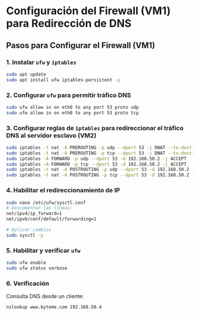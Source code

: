 
# Configuración del Firewall (VM1) para Redirección de DNS

## Pasos para Configurar el Firewall (VM1)

### 1. Instalar `ufw` y `iptables`
```bash
sudo apt update
sudo apt install ufw iptables-persistent -y
```

### 2. Configurar `ufw` para permitir tráfico DNS
```bash
sudo ufw allow in on eth0 to any port 53 proto udp
sudo ufw allow in on eth0 to any port 53 proto tcp
```

### 3. Configurar reglas de `iptables` para redireccionar el tráfico DNS al servidor esclavo (VM2)
```bash
sudo iptables -t nat -A PREROUTING -p udp --dport 53 -j DNAT --to-destination 192.168.50.2:53
sudo iptables -t nat -A PREROUTING -p tcp --dport 53 -j DNAT --to-destination 192.168.50.2:53
sudo iptables -A FORWARD -p udp --dport 53 -d 192.168.50.2 -j ACCEPT
sudo iptables -A FORWARD -p tcp --dport 53 -d 192.168.50.2 -j ACCEPT
sudo iptables -t nat -A POSTROUTING -p udp --dport 53 -d 192.168.50.2 -j MASQUERADE
sudo iptables -t nat -A POSTROUTING -p tcp --dport 53 -d 192.168.50.2 -j MASQUERADE
```

### 4. Habilitar el redireccionamiento de IP
```bash
sudo nano /etc/ufw/sysctl.conf
# Descomentar las líneas:
net/ipv4/ip_forward=1
net/ipv6/conf/default/forwarding=1

# Aplicar cambios
sudo sysctl -p
```

### 5. Habilitar y verificar `ufw`
```bash
sudo ufw enable
sudo ufw status verbose
```

### 6. Verificación
Consulta DNS desde un cliente:
```bash
nslookup www.byteme.com 192.168.50.4
```
